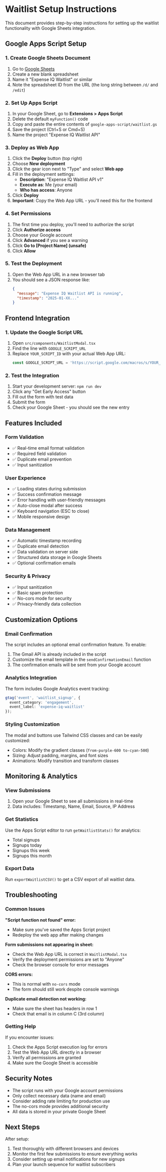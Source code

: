 # Waitlist Setup Instructions

This document provides step-by-step instructions for setting up the waitlist functionality with Google Sheets integration.

## Google Apps Script Setup

### 1. Create Google Sheets Document
1. Go to [Google Sheets](https://sheets.google.com)
2. Create a new blank spreadsheet
3. Name it "Expense IQ Waitlist" or similar
4. Note the spreadsheet ID from the URL (the long string between `/d/` and `/edit`)

### 2. Set Up Apps Script
1. In your Google Sheet, go to **Extensions > Apps Script**
2. Delete the default `myFunction()` code
3. Copy and paste the entire contents of `google-apps-script/waitlist.gs`
4. Save the project (Ctrl+S or Cmd+S)
5. Name the project "Expense IQ Waitlist API"

### 3. Deploy as Web App
1. Click the **Deploy** button (top right)
2. Choose **New deployment**
3. Click the gear icon next to "Type" and select **Web app**
4. Fill in the deployment settings:
   - **Description**: "Expense IQ Waitlist API v1"
   - **Execute as**: Me (your email)
   - **Who has access**: Anyone
5. Click **Deploy**
6. **Important**: Copy the Web App URL - you'll need this for the frontend

### 4. Set Permissions
1. The first time you deploy, you'll need to authorize the script
2. Click **Authorize access**
3. Choose your Google account
4. Click **Advanced** if you see a warning
5. Click **Go to [Project Name] (unsafe)**
6. Click **Allow**

### 5. Test the Deployment
1. Open the Web App URL in a new browser tab
2. You should see a JSON response like:
   ```json
   {
     "message": "Expense IQ Waitlist API is running",
     "timestamp": "2025-01-XX..."
   }
   ```

## Frontend Integration

### 1. Update the Google Script URL
1. Open `src/components/WaitlistModal.tsx`
2. Find the line with `GOOGLE_SCRIPT_URL`
3. Replace `YOUR_SCRIPT_ID` with your actual Web App URL:
   ```typescript
   const GOOGLE_SCRIPT_URL = 'https://script.google.com/macros/s/YOUR_ACTUAL_SCRIPT_ID/exec';
   ```

### 2. Test the Integration
1. Start your development server: `npm run dev`
2. Click any "Get Early Access" button
3. Fill out the form with test data
4. Submit the form
5. Check your Google Sheet - you should see the new entry

## Features Included

### Form Validation
- ✅ Real-time email format validation
- ✅ Required field validation
- ✅ Duplicate email prevention
- ✅ Input sanitization

### User Experience
- ✅ Loading states during submission
- ✅ Success confirmation message
- ✅ Error handling with user-friendly messages
- ✅ Auto-close modal after success
- ✅ Keyboard navigation (ESC to close)
- ✅ Mobile responsive design

### Data Management
- ✅ Automatic timestamp recording
- ✅ Duplicate email detection
- ✅ Data validation on server side
- ✅ Structured data storage in Google Sheets
- ✅ Optional confirmation emails

### Security & Privacy
- ✅ Input sanitization
- ✅ Basic spam protection
- ✅ No-cors mode for security
- ✅ Privacy-friendly data collection

## Customization Options

### Email Confirmation
The script includes an optional email confirmation feature. To enable:
1. The Gmail API is already included in the script
2. Customize the email template in the `sendConfirmationEmail` function
3. The confirmation emails will be sent from your Google account

### Analytics Integration
The form includes Google Analytics event tracking:
```typescript
gtag('event', 'waitlist_signup', {
  event_category: 'engagement',
  event_label: 'expense-iq-waitlist'
});
```

### Styling Customization
The modal and buttons use Tailwind CSS classes and can be easily customized:
- Colors: Modify the gradient classes (`from-purple-600 to-cyan-500`)
- Sizing: Adjust padding, margins, and font sizes
- Animations: Modify transition and transform classes

## Monitoring & Analytics

### View Submissions
1. Open your Google Sheet to see all submissions in real-time
2. Data includes: Timestamp, Name, Email, Source, IP Address

### Get Statistics
Use the Apps Script editor to run `getWaitlistStats()` for analytics:
- Total signups
- Signups today
- Signups this week  
- Signups this month

### Export Data
Run `exportWaitlistCSV()` to get a CSV export of all waitlist data.

## Troubleshooting

### Common Issues

**"Script function not found" error:**
- Make sure you've saved the Apps Script project
- Redeploy the web app after making changes

**Form submissions not appearing in sheet:**
- Check the Web App URL is correct in `WaitlistModal.tsx`
- Verify the deployment permissions are set to "Anyone"
- Check the browser console for error messages

**CORS errors:**
- This is normal with `no-cors` mode
- The form should still work despite console warnings

**Duplicate email detection not working:**
- Make sure the sheet has headers in row 1
- Check that email is in column C (3rd column)

### Getting Help
If you encounter issues:
1. Check the Apps Script execution log for errors
2. Test the Web App URL directly in a browser
3. Verify all permissions are granted
4. Make sure the Google Sheet is accessible

## Security Notes

- The script runs with your Google account permissions
- Only collect necessary data (name and email)
- Consider adding rate limiting for production use
- The no-cors mode provides additional security
- All data is stored in your private Google Sheet

## Next Steps

After setup:
1. Test thoroughly with different browsers and devices
2. Monitor the first few submissions to ensure everything works
3. Consider setting up email notifications for new signups
4. Plan your launch sequence for waitlist subscribers